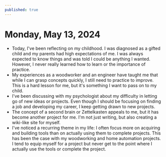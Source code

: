 ```yaml
---
published: true
---
```

# Monday, May 13, 2024

- Today, I've been reflecting on my childhood. I was diagnosed as a gifted child and my parents had high expectations of me. I was always expected to know things and was told I could be anything I wanted. However, I never really learned how to learn or the importance of practice.
- My experiences as a woodworker and an engineer have taught me that while I can grasp concepts quickly, I still need to practice to improve. This is a hard lesson for me, but it's something I want to pass on to my child.
- I've been discussing with my psychologist about my difficulty in letting go of new ideas or projects. Even though I should be focusing on finding a job and developing my career, I keep getting drawn to new projects.
- The concept of a second brain or Zettelkasten appeals to me, but it has become another project for me. I'm not just writing, but also creating a wiki-like site for myself.
- I've noticed a recurring theme in my life: I often focus more on acquiring and building tools than on actually using them to complete projects. This has been the case with my woodworking and home automation projects. I tend to equip myself for a project but never get to the point where I actually use the tools or complete the project.
